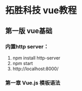 # 拓胜科技 vue教程
## 第一版 vue基础
### 内置http server：
1. npm install http-server
1. npm start
1. http://localhost:8000/

### 第一章 Vue.js 模板语法


